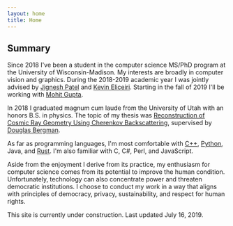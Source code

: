 ```yaml
---
layout: home
title: Home
---
```


## Summary

Since 2018 I've been a student in the computer science MS/PhD program at the University of Wisconsin-Madison. My interests are broadly in computer vision and graphics. During the 2018-2019 academic year I was jointly advised by [Jignesh Patel](http://pages.cs.wisc.edu/~jignesh/) and [Kevin Eliceiri](https://loci.wisc.edu/people/kevin-eliceiri). Starting in the fall of 2019 I'll be working with [Mohit Gupta](http://wisionlab.cs.wisc.edu/people/mohit-gupta/).

In 2018 I graduated magnum cum laude from the University of Utah with an honors B.S. in physics. The topic of my thesis was [Reconstruction of Cosmic Ray Geometry Using Cherenkov Backscattering](http://www.telescopearray.org/images/papers/theses/Dutson_Thesis.pdf), supervised by [Douglas Bergman](http://www.physics.utah.edu/~bergman/).

As far as programming languages, I'm most comfortable with [C++](https://github.com/mattdutson/cherenkov-simulator), [Python](https://nbviewer.jupyter.org/gist/mattdutson/e533bad6932f6c12e02d54f07ea07b45), Java, and [Rust](https://github.com/UWHustle/hustle). I'm also familiar with C, C#, Perl, and JavaScript.

Aside from the enjoyment I derive from its practice, my enthusiasm for computer science comes from its potential to improve the human condition. Unfortunately, technology can also concentrate power and threaten democratic institutions. I choose to conduct my work in a way that aligns with principles of democracy, privacy, sustainability, and respect for human rights.

This site is currently under construction. Last updated July 16, 2019.